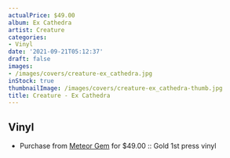 ```yaml
---
actualPrice: $49.00
album: Ex Cathedra
artist: Creature
categories:
- Vinyl
date: '2021-09-21T05:12:37'
draft: false
images:
- /images/covers/creature-ex_cathedra.jpg
inStock: true
thumbnailImage: /images/covers/creature-ex_cathedra-thumb.jpg
title: Creature - Ex Cathedra
---
```


## Vinyl
* Purchase from [Meteor Gem](https://meteor-gem.com/products/creature-ex-cathedra) for $49.00 :: Gold 1st press vinyl
